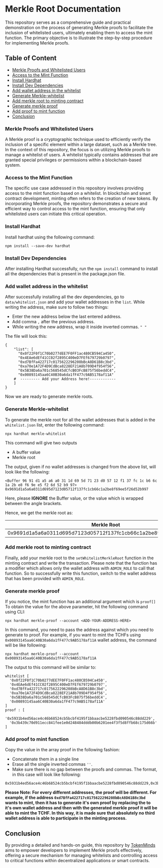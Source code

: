 # Merkle Root Documentation

This repository serves as a comprehensive guide and practical demonstration on the process of generating Merkle proofs to facilitate the inclusion of whitelisted users, ultimately enabling them to access the mint function. The primary objective is to illustrate the step-by-step procedure for implementing Merkle proofs.

## Table of Content
- [Merkle Proofs and Whitelisted Users](#merkle-proofs-and-whitelisted-users)
- [Access to the Mint Function](#access-to-the-mint-function)
- [Install Hardhat](#install-hardhat)
- [Install Dev Dependencies](#install-dev-dependencies)
- [Add wallet address in the whitelist](#add-wallet-address-in-the-whitelist)
- [Generate Merkle-whitelist](#generate-merkle-whitelist)
- [Add merkle root to minting contract](#add-merkle-root-to-minting-contract)
- [Generate merkle proof](#generate-merkle-proof)
- [Add proof to mint function](#add-proof-to-mint-function)
- [Conclusion](#conclusion)

### Merkle Proofs and Whitelisted Users

A Merkle proof is a cryptographic technique used to efficiently verify the inclusion of a specific element within a large dataset, such as a Merkle tree. In the context of this repository, the focus is on utilizing Merkle proofs to manage a whitelist of users. A whitelist typically contains addresses that are granted special privileges or permissions within a blockchain-based system.

### Access to the Mint Function
The specific use case addressed in this repository involves providing access to the mint function based on a whitelist. In blockchain and smart contract development, minting often refers to the creation of new tokens. By incorporating Merkle proofs, the repository demonstrates a secure and efficient way to control access to the mint function, ensuring that only whitelisted users can initiate this critical operation.

### Install Hardhat

Install hardhat using the following command: 

```shell
npm install --save-dev hardhat
```

### Install Dev Dependencies
After installing Hardhat successfully, run the `npm install` command to install all the dependencies that is present in the package.json file. 

### Add wallet address in the whitelist
After successfully installing all the dev dependencies, go to `data/whitelist.json` and add your wallet addresses in the `list`. While writing the address, make sure to follow two things:
- Enter the new address below the last entered address. 
- Add comma `,` after the previous address.
- While writing the new address, wrap it inside inverted commas. `" "` 


The file will look this: 

```shell
{
    "list": [
      "0x0f22F0f1C70b0277dEE7F0FF1ac480CB594Ca450",
      "0x4EAe6dEf41CC02f2895C400eD7FEf679729b0797",
      "0xd7BfFa422717c0175622296208bBcA8D61B8c3bd",
      "0xa70e1A72F4D9CdBca8228EF21A8b709D4f954f56",
      "0x5B38Da6a701c568545dCfcB03FcB875f56beddC4",
      "0x00893145aa6C40B30a6da1fF477c9AB5178af11A"
    #  --------- Add your Address here!------------  
    ]
}
```
Now we are ready to generate merkle roots. 

### Generate Merkle-whitelist

To generate the merkle root for all the wallet addresses that is added in the `whitelist.json` list, enter the following command: 
```shell
npx hardhat merkle-whitelist
``` 
This command will give two outputs
- A buffer value
- Merkle root

The output, given if no wallet addresses is changed from the above list, will look like the following: 
```shell
<Buffer 96 91 d1 a5 a6 a0 31 1d 69 5d 71 23 d0 57 12 f1 37 fc 1c b6 6c 1a 2b e8 f6 9e e5 f2 6d 52 b9 97>
0x9691d1a5a6a0311d695d7123d05712f137fc1cb66c1a2be8f69ee5f26d52b997
```
Here, please **IGNORE** the Buffer value, or the value which is wrapped between the angle brackets. 

Hence, we get the merkle root as: 

| **Merkle Root**                             |
|---------------------------------------------|
| 0x9691d1a5a6a0311d695d7123d05712f137fc1cb66c1a2be8f69ee5f26d52b997 |

### Add merkle root to minting contract

Finally, add your merkle root to the `setWhitelistMerkleRoot` function in the minting contract and write the transaction. 
Please note that the function has a modifier which allows only the wallet address with `ADMIN_ROLE` to call that function. So to successfully write this function, switch to the wallet address that has been provided with `ADMIN_ROLE`. 

### Generate merkle proof

If you notice, the mint function has an additional argument which is `proof[]`
To obtain the value for the above parameter, hit the following command using CLI: 

```shell
npx hardhat merkle-proof --account <ADD-YOUR-ADDRESS-HERE>
```
In this command, you need to pass the address against which you need to generate to proof. For example, if you want to mint the TCHFs using `0x00893145aa6C40B30a6da1fF477c9AB5178af11A` wallet address, the command will be like following: 
```shell
npx hardhat merkle-proof --account 0x00893145aa6C40B30a6da1fF477c9AB5178af11A
```
The output to this command will be similar to: 
```shell
whitelist [
  '0x0f22F0f1C70b0277dEE7F0FF1ac480CB594Ca450',
  '0x4EAe6dEf41CC02f2895C400eD7FEf679729b0797',
  '0xd7BfFa422717c0175622296208bBcA8D61B8c3bd',
  '0xa70e1A72F4D9CdBca8228EF21A8b709D4f954f56',
  '0x5B38Da6a701c568545dCfcB03FcB875f56beddC4',
  '0x00893145aa6C40B30a6da1fF477c9AB5178af11A'
]
proof : [
  '0x5931b4ed56ace4c46b68524cb5bcbf4195f1bbaacbe5228fbd090546c88dd229',
  '0x3b439c70d911ecc841fee1e0d248484dddb00b6201ee4f3f5d8ffb68c175d66b'
]
```
### Add proof to mint function
Copy the value in the array proof in the following fashion: 
- Concatenate them in a single line
- Erase all the single inverted commas `''`.
- Make sure there is no gap between the proofs and commas. 
The format, in this case will look like following: 
```shell
0x5931b4ed56ace4c46b68524cb5bcbf4195f1bbaacbe5228fbd090546c88dd229,0x3b439c70d911ecc841fee1e0d248484dddb00b6201ee4f3f5d8ffb68c175d66b
``` 
__Please Note: For every different addresses, the proof will be different. For example, if the address `0xd7BfFa422717c0175622296208bBcA8D61B8c3bd` wants to mint, then it has to generate it's own proof by replacing the <ADD-YOUR-ACCOUNT-ADDRESS> to it's own wallet address and then with the generated merkle proof it will be able to mint the TCHF. In this way, it is made sure that absolutely no third wallet address is able to participate in the minting process.__ 

## Conclusion
By providing a detailed and hands-on guide, this repository by [TokenMinds](https://tokenminds.co/) aims to empower developers to implement Merkle proofs effectively, offering a secure mechanism for managing whitelists and controlling access to critical functions within decentralized applications or smart contracts.